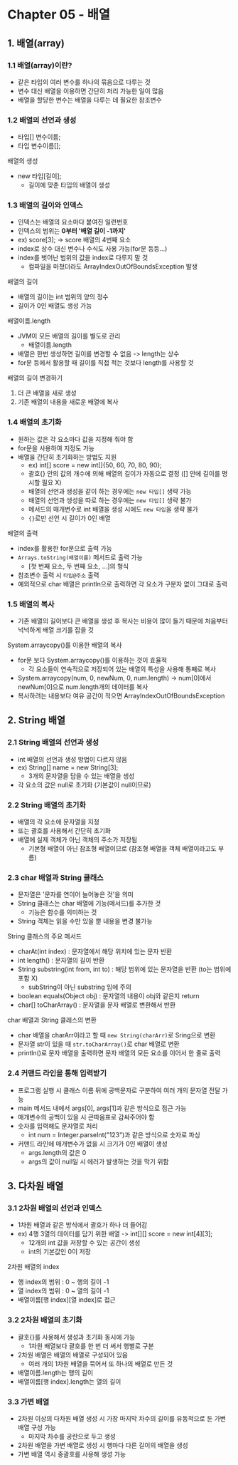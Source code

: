 # Chapter 05 - 배열

## 1. 배열(array)

### 1.1 배열(array)이란?

- 같은 타입의 여러 변수를 하나의 묶음으로 다루는 것
- 변수 대신 배열을 이용하면 간단히 처리 가능한 일이 많음
- 배열을 할당한 변수는 배열을 다루는 데 필요한 참조변수

### 1.2 배열의 선언과 생성

- 타입[] 변수이름;
- 타입 변수이름[];

배열의 생성

- new 타입[길이];
  - 길이에 맞춘 타입의 배열이 생성

### 1.3 배열의 길이와 인덱스

- 인덱스는 배열의 요소마다 붙여진 일련번호
- 인덱스의 범위는 **0부터 '배열 길이 -1까지'**
- ex) score[3]; -> score 배열의 4번째 요소
- index로 상수 대신 변수나 수식도 사용 가능(for문 등등...)
- index를 벗어난 범위의 값을 index로 다루지 말 것
  - 컴파일을 마쳤더라도 ArrayIndexOutOfBoundsException 발생

배열의 길이

- 배열의 길이는 int 범위의 양의 정수
- 길이가 0인 배열도 생성 가능

배열이름.length

- JVM이 모든 배열의 길이를 별도로 관리
  - 배열이름.length
- 배열은 한번 생성하면 길이를 변경할 수 없음 -> length는 상수
- for문 등에서 활용할 때 길이를 직접 적는 것보다 length를 사용할 것

배열의 길이 변경하기

1. 더 큰 배열을 새로 생성
2. 기존 배열의 내용을 새로운 배열에 복사

### 1.4 배열의 초기화

- 원하는 값은 각 요소마다 값을 지정해 줘야 함
- for문을 사용하여 지정도 가능
- 배열을 간단히 초기화하는 방법도 지원
  - ex) int[] score = new int[]{50, 60, 70, 80, 90};
  - 괄호{} 안의 값의 개수에 의해 배열의 길이가 자동으로 결정 ([] 안에 길이를 명시할 필요 X)
  - 배열의 선언과 생성을 같이 하는 경우에는 `new 타입[]` 생략 가능
  - 배열의 선언과 생성을 따로 하는 경우에는 `new 타입[]` 생략 불가
  - 메서드의 매개변수로 int 배열을 생성 시에도 `new 타입`을 생략 불가
  - `{}`로만 선언 시 길이가 0인 배열

배열의 출력

- index를 활용한 for문으로 출력 가능
- `Arrays.toString(배열이름)` 메서드로 출력 가능
  - [첫 번째 요소, 두 번째 요소, ...]의 형식
- 참조변수 출력 시 `타입@주소` 출력
- 예외적으로 char 배열은 println으로 출력하면 각 요소가 구분자 없이 그대로 출력

### 1.5 배열의 복사

- 기존 배열의 길이보다 큰 배열을 생성 후 복사는 비용이 많이 들기 때문에 처음부터 넉넉하게 배열 크기를 잡을 것

System.arraycopy()를 이용한 배열의 복사

- for문 보다 System.arraycopy()를 이용하는 것이 효율적
  - 각 요소들이 연속적으로 저장되어 있는 배열의 특성을 사용해 통째로 복사
- System.arraycopy(num, 0, newNum, 0, num.length) -> num[0]에서 newNum[0]으로 num.length개의 데이터를 복사
- 복사하려는 내용보다 여유 공간이 적으면 ArrayIndexOutOfBoundsException

## 2. String 배열

### 2.1 String 배열의 선언과 생성

- int 배열의 선언과 생성 방법이 다르지 않음
- ex) String[] name = new String[3];
  - 3개의 문자열을 담을 수 있는 배열을 생성
- 각 요소의 값은 null로 초기화 (기본값이 null이므로)

### 2.2 String 배열의 초기화

- 배열의 각 요소에 문자열을 지정
- 또는 괄호를 사용해서 간단히 초기화
- 배열에 실제 객체가 아닌 객체의 주소가 저장됨
  - 기본형 배열이 아닌 참조형 배열이므로 (참조형 배열을 객체 배열이라고도 부름)

### 2.3 char 배열과 String 클래스

- 문자열은 '문자를 연이어 늘어놓은 것'을 의미
- String 클래스는 char 배열에 기능(메서드)를 추가한 것
  - 기능은 함수를 의미하는 것
- String 객체는 읽을 수만 있을 뿐 내용을 변경 불가능

String 클래스의 주요 메서드

- charAt(int index) : 문자열에서 해당 위치에 있는 문자 반환
- int length() : 문자열의 길이 반환
- String substring(int from, int to) : 해당 범위에 있는 문자열을 반환 (to는 범위에 포함 X)
  - subString이 아닌 substring 임에 주의
- boolean equals(Object obj) : 문자열의 내용이 obj와 같은지 return
- char[] toCharArray() : 문자열을 문자 배열로 변환해서 반환

char 배열과 String 클래스의 변환

- char 배열을 charArr이라고 할 때 `new String(charArr)`로 Sring으로 변환
- 문자열 str이 있을 때 `str.toCharArray()`로 char 배열로 변환
- println()로 문자 배열을 출력하면 문자 배열의 모든 요소를 이어서 한 줄로 출력

### 2.4 커맨드 라인을 통해 입력받기

- 프로그램 실행 시 클래스 이름 뒤에 공백문자로 구분하여 여러 개의 문자열 전달 가능
- main 메서드 내에서 args[0], args[1]과 같은 방식으로 접근 가능
- 매개변수의 공백이 있을 시 큰따옴표로 감싸주어야 함
- 숫자를 입력해도 문자열로 처리
  - int num = Integer.parseInt("123")과 같은 방식으로 숫자로 파싱
- 커맨드 라인에 매개변수가 없을 시 크기가 0인 배열이 생성
  - args.length의 값은 0
  - args의 값이 null일 시 에러가 발생하는 것을 막기 위함

## 3. 다차원 배열

### 3.1 2차원 배열의 선언과 인덱스

- 1차원 배열과 같은 방식에서 괄호가 하나 더 들어감
- ex) 4행 3열의 데이터를 담기 위한 배열 -> int[][] score = new int[4][3];
  - 12개의 int 값을 저장할 수 있는 공간이 생성
  - int의 기본값인 0이 저장

2차원 배열의 index

- 행 index의 범위 : 0 ~ 행의 길이 -1
- 열 index의 범위 : 0 ~ 열의 길이 -1
- 배열이름[행 index][열 index]로 접근

### 3.2 2차원 배열의 초기화

- 괄호{}를 사용해서 생성과 초기화 동시에 가능
  - 1차원 배열보다 괄호를 한 번 더 써서 행별로 구분
- 2차원 배열은 배열의 배열로 구성되어 있음
  - 여러 개의 1차원 배열을 묶어서 또 하나의 배열로 만든 것
- 배열이름.length는 행의 길이
- 배열이름[행 index].length는 열의 길이

### 3.3 가변 배열

- 2차원 이상의 다차원 배열 생성 시 가장 마지막 차수의 길이를 유동적으로 둔 가변 배열 구성 가능
  - 마지막 차수를 공란으로 두고 생성
- 2차원 배열을 가변 배열로 생성 시 행마다 다른 길이의 배열을 생성
- 가변 배열 역시 중괄호를 사용해 생성 가능
